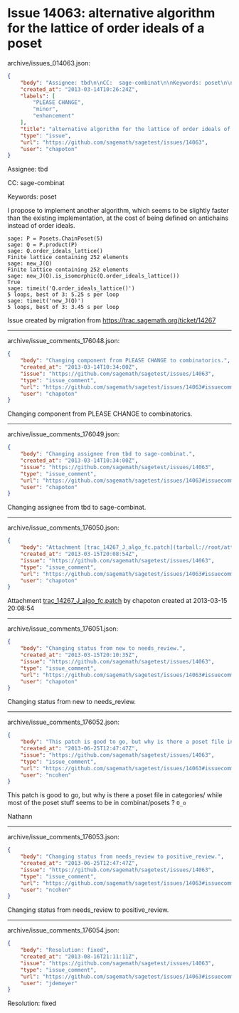 # Issue 14063: alternative algorithm for the lattice of order ideals of a poset

archive/issues_014063.json:
```json
{
    "body": "Assignee: tbd\n\nCC:  sage-combinat\n\nKeywords: poset\n\nI propose to implement another algorithm, which seems to be slightly faster than the existing implementation, at the cost of being defined on antichains instead of order ideals.\n\n```\nsage: P = Posets.ChainPoset(5)  \nsage: Q = P.product(P)          \nsage: Q.order_ideals_lattice()\nFinite lattice containing 252 elements\nsage: new_J(Q)\nFinite lattice containing 252 elements\nsage: new_J(Q).is_isomorphic(Q.order_ideals_lattice())\nTrue\nsage: timeit('Q.order_ideals_lattice()')\n5 loops, best of 3: 5.25 s per loop\nsage: timeit('new_J(Q)')                 \n5 loops, best of 3: 3.45 s per loop\n```\n\n\nIssue created by migration from https://trac.sagemath.org/ticket/14267\n\n",
    "created_at": "2013-03-14T10:26:24Z",
    "labels": [
        "PLEASE CHANGE",
        "minor",
        "enhancement"
    ],
    "title": "alternative algorithm for the lattice of order ideals of a poset",
    "type": "issue",
    "url": "https://github.com/sagemath/sagetest/issues/14063",
    "user": "chapoton"
}
```
Assignee: tbd

CC:  sage-combinat

Keywords: poset

I propose to implement another algorithm, which seems to be slightly faster than the existing implementation, at the cost of being defined on antichains instead of order ideals.

```
sage: P = Posets.ChainPoset(5)  
sage: Q = P.product(P)          
sage: Q.order_ideals_lattice()
Finite lattice containing 252 elements
sage: new_J(Q)
Finite lattice containing 252 elements
sage: new_J(Q).is_isomorphic(Q.order_ideals_lattice())
True
sage: timeit('Q.order_ideals_lattice()')
5 loops, best of 3: 5.25 s per loop
sage: timeit('new_J(Q)')                 
5 loops, best of 3: 3.45 s per loop
```


Issue created by migration from https://trac.sagemath.org/ticket/14267





---

archive/issue_comments_176048.json:
```json
{
    "body": "Changing component from PLEASE CHANGE to combinatorics.",
    "created_at": "2013-03-14T10:34:00Z",
    "issue": "https://github.com/sagemath/sagetest/issues/14063",
    "type": "issue_comment",
    "url": "https://github.com/sagemath/sagetest/issues/14063#issuecomment-176048",
    "user": "chapoton"
}
```

Changing component from PLEASE CHANGE to combinatorics.



---

archive/issue_comments_176049.json:
```json
{
    "body": "Changing assignee from tbd to sage-combinat.",
    "created_at": "2013-03-14T10:34:00Z",
    "issue": "https://github.com/sagemath/sagetest/issues/14063",
    "type": "issue_comment",
    "url": "https://github.com/sagemath/sagetest/issues/14063#issuecomment-176049",
    "user": "chapoton"
}
```

Changing assignee from tbd to sage-combinat.



---

archive/issue_comments_176050.json:
```json
{
    "body": "Attachment [trac_14267_J_algo_fc.patch](tarball://root/attachments/some-uuid/ticket14267/trac_14267_J_algo_fc.patch) by chapoton created at 2013-03-15 20:08:54",
    "created_at": "2013-03-15T20:08:54Z",
    "issue": "https://github.com/sagemath/sagetest/issues/14063",
    "type": "issue_comment",
    "url": "https://github.com/sagemath/sagetest/issues/14063#issuecomment-176050",
    "user": "chapoton"
}
```

Attachment [trac_14267_J_algo_fc.patch](tarball://root/attachments/some-uuid/ticket14267/trac_14267_J_algo_fc.patch) by chapoton created at 2013-03-15 20:08:54



---

archive/issue_comments_176051.json:
```json
{
    "body": "Changing status from new to needs_review.",
    "created_at": "2013-03-15T20:10:35Z",
    "issue": "https://github.com/sagemath/sagetest/issues/14063",
    "type": "issue_comment",
    "url": "https://github.com/sagemath/sagetest/issues/14063#issuecomment-176051",
    "user": "chapoton"
}
```

Changing status from new to needs_review.



---

archive/issue_comments_176052.json:
```json
{
    "body": "This patch is good to go, but why is there a poset file in categories/ while most of the poset stuff seems to be in combinat/posets ? `O_o`\n\nNathann",
    "created_at": "2013-06-25T12:47:47Z",
    "issue": "https://github.com/sagemath/sagetest/issues/14063",
    "type": "issue_comment",
    "url": "https://github.com/sagemath/sagetest/issues/14063#issuecomment-176052",
    "user": "ncohen"
}
```

This patch is good to go, but why is there a poset file in categories/ while most of the poset stuff seems to be in combinat/posets ? `O_o`

Nathann



---

archive/issue_comments_176053.json:
```json
{
    "body": "Changing status from needs_review to positive_review.",
    "created_at": "2013-06-25T12:47:47Z",
    "issue": "https://github.com/sagemath/sagetest/issues/14063",
    "type": "issue_comment",
    "url": "https://github.com/sagemath/sagetest/issues/14063#issuecomment-176053",
    "user": "ncohen"
}
```

Changing status from needs_review to positive_review.



---

archive/issue_comments_176054.json:
```json
{
    "body": "Resolution: fixed",
    "created_at": "2013-08-16T21:11:11Z",
    "issue": "https://github.com/sagemath/sagetest/issues/14063",
    "type": "issue_comment",
    "url": "https://github.com/sagemath/sagetest/issues/14063#issuecomment-176054",
    "user": "jdemeyer"
}
```

Resolution: fixed
